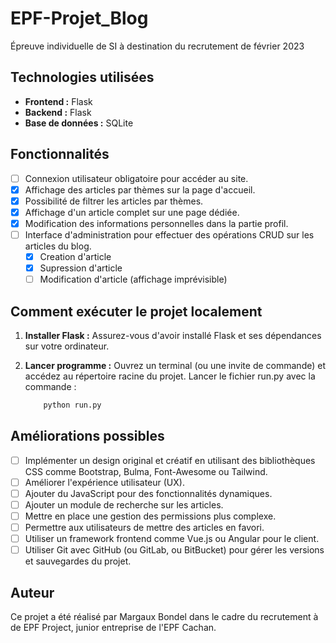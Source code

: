 # EPF-Projet_Blog
Épreuve individuelle de SI à destination du recrutement de février 2023

## Technologies utilisées

- **Frontend :** Flask
- **Backend :** Flask
- **Base de données :** SQLite

## Fonctionnalités

- [ ] Connexion utilisateur obligatoire pour accéder au site.
- [x] Affichage des articles par thèmes sur la page d'accueil.
- [x] Possibilité de filtrer les articles par thèmes.
- [x] Affichage d'un article complet sur une page dédiée.
- [x] Modification des informations personnelles dans la partie profil.
- [ ] Interface d'administration pour effectuer des opérations CRUD sur les articles du blog.
    - [x] Creation d'article
    - [x] Supression d'article
    - [ ] Modification d'article (affichage imprévisible)

## Comment exécuter le projet localement

1. **Installer Flask :** Assurez-vous d'avoir installé Flask et ses dépendances  sur votre ordinateur.

2. **Lancer programme :** Ouvrez un terminal (ou une invite de commande) et accédez au répertoire racine du projet. Lancer le fichier run.py avec la commande :

    ```bash 
        python run.py
   ```

## Améliorations possibles

- [ ] Implémenter un design original et créatif en utilisant des bibliothèques CSS comme Bootstrap, Bulma, Font-Awesome ou Tailwind.
- [ ] Améliorer l'expérience utilisateur (UX).
- [ ] Ajouter du JavaScript pour des fonctionnalités dynamiques.
- [ ] Ajouter un module de recherche sur les articles.
- [ ] Mettre en place une gestion des permissions plus complexe.
- [ ] Permettre aux utilisateurs de mettre des articles en favori.
- [ ] Utiliser un framework frontend comme Vue.js ou Angular pour le client.
- [ ] Utiliser Git avec GitHub (ou GitLab, ou BitBucket) pour gérer les versions et sauvegardes du projet.

## Auteur
Ce projet a été réalisé par Margaux Bondel dans le cadre du recrutement à de EPF Project, junior entreprise de l'EPF Cachan.
